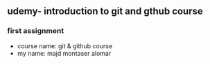 ## udemy- introduction to git and gthub course
### first assignment

* course name: git & github course
* my name: majd montaser alomar
